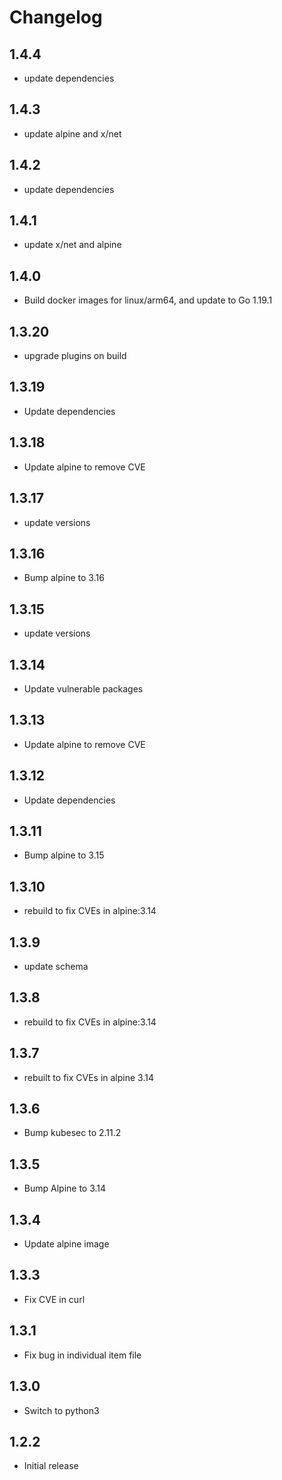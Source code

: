 # Changelog

## 1.4.4
* update dependencies

## 1.4.3
* update alpine and x/net

## 1.4.2
* update dependencies

## 1.4.1
* update x/net and alpine

## 1.4.0
* Build docker images for linux/arm64, and update to Go 1.19.1

## 1.3.20
* upgrade plugins on build

## 1.3.19
* Update dependencies

## 1.3.18
* Update alpine to remove CVE

## 1.3.17
* update versions

## 1.3.16
* Bump alpine to 3.16

## 1.3.15
* update versions

## 1.3.14
* Update vulnerable packages

## 1.3.13
* Update alpine to remove CVE


## 1.3.12
* Update dependencies
## 1.3.11
* Bump alpine to 3.15

## 1.3.10
* rebuild to fix CVEs in alpine:3.14

## 1.3.9
* update schema

## 1.3.8
* rebuild to fix CVEs in alpine:3.14

## 1.3.7
* rebuilt to fix CVEs in alpine 3.14

## 1.3.6
* Bump kubesec to 2.11.2
## 1.3.5
* Bump Alpine to 3.14

## 1.3.4
* Update alpine image

## 1.3.3
* Fix CVE in curl

## 1.3.1
* Fix bug in individual item file

## 1.3.0
* Switch to python3

## 1.2.2
* Initial release
